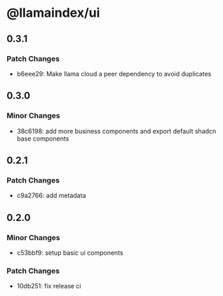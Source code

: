 # @llamaindex/ui

## 0.3.1

### Patch Changes

- b6eee29: Make llama cloud a peer dependency to avoid duplicates

## 0.3.0

### Minor Changes

- 38c6198: add more business components and export default shadcn base components

## 0.2.1

### Patch Changes

- c9a2766: add metadata

## 0.2.0

### Minor Changes

- c53bbf9: setup basic ui components

### Patch Changes

- 10db251: fix release ci
